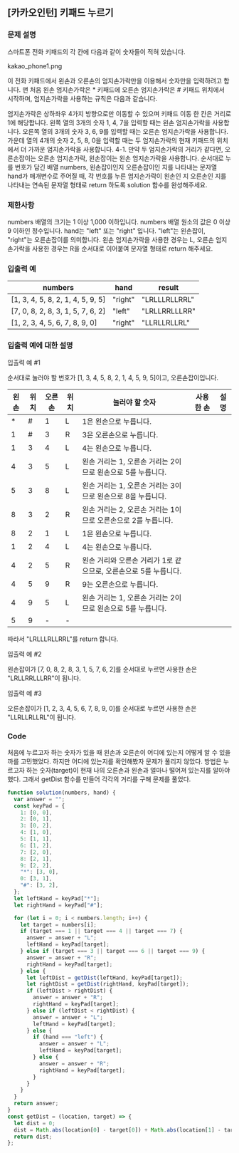 ## [카카오인턴] 키패드 누르기

### 문제 설명

스마트폰 전화 키패드의 각 칸에 다음과 같이 숫자들이 적혀 있습니다.

kakao_phone1.png

이 전화 키패드에서 왼손과 오른손의 엄지손가락만을 이용해서 숫자만을 입력하려고 합니다.
맨 처음 왼손 엄지손가락은 \* 키패드에 오른손 엄지손가락은 # 키패드 위치에서 시작하며, 엄지손가락을 사용하는 규칙은 다음과 같습니다.

엄지손가락은 상하좌우 4가지 방향으로만 이동할 수 있으며 키패드 이동 한 칸은 거리로 1에 해당합니다.
왼쪽 열의 3개의 숫자 1, 4, 7을 입력할 때는 왼손 엄지손가락을 사용합니다.
오른쪽 열의 3개의 숫자 3, 6, 9를 입력할 때는 오른손 엄지손가락을 사용합니다.
가운데 열의 4개의 숫자 2, 5, 8, 0을 입력할 때는 두 엄지손가락의 현재 키패드의 위치에서 더 가까운 엄지손가락을 사용합니다.
4-1. 만약 두 엄지손가락의 거리가 같다면, 오른손잡이는 오른손 엄지손가락, 왼손잡이는 왼손 엄지손가락을 사용합니다.
순서대로 누를 번호가 담긴 배열 numbers, 왼손잡이인지 오른손잡이인 지를 나타내는 문자열 hand가 매개변수로 주어질 때, 각 번호를 누른 엄지손가락이 왼손인 지 오른손인 지를 나타내는 연속된 문자열 형태로 return 하도록 solution 함수를 완성해주세요.

### 제한사항

numbers 배열의 크기는 1 이상 1,000 이하입니다.
numbers 배열 원소의 값은 0 이상 9 이하인 정수입니다.
hand는 "left" 또는 "right" 입니다.
"left"는 왼손잡이, "right"는 오른손잡이를 의미합니다.
왼손 엄지손가락을 사용한 경우는 L, 오른손 엄지손가락을 사용한 경우는 R을 순서대로 이어붙여 문자열 형태로 return 해주세요.

### 입출력 예

| numbers                           | hand    | result        |
| --------------------------------- | ------- | ------------- |
| [1, 3, 4, 5, 8, 2, 1, 4, 5, 9, 5] | "right" | "LRLLLRLLRRL" |
| [7, 0, 8, 2, 8, 3, 1, 5, 7, 6, 2] | "left"  | "LRLLRRLLLRR" |
| [1, 2, 3, 4, 5, 6, 7, 8, 9, 0]    | "right" | "LLRLLRLLRL"  |

### 입출력 예에 대한 설명

입출력 예 #1

순서대로 눌러야 할 번호가 [1, 3, 4, 5, 8, 2, 1, 4, 5, 9, 5]이고, 오른손잡이입니다.

| 왼손 | 위치 | 오른손 | 위치 | 눌러야 할 숫자                                                   | 사용한 손 | 설명 |
| ---- | ---- | ------ | ---- | ---------------------------------------------------------------- | --------- | ---- |
| \*   | #    | 1      | L    | 1은 왼손으로 누릅니다.                                           |
| 1    | #    | 3      | R    | 3은 오른손으로 누릅니다.                                         |
| 1    | 3    | 4      | L    | 4는 왼손으로 누릅니다.                                           |
| 4    | 3    | 5      | L    | 왼손 거리는 1, 오른손 거리는 2이므로 왼손으로 5를 누릅니다.      |
| 5    | 3    | 8      | L    | 왼손 거리는 1, 오른손 거리는 3이므로 왼손으로 8을 누릅니다.      |
| 8    | 3    | 2      | R    | 왼손 거리는 2, 오른손 거리는 1이므로 오른손으로 2를 누릅니다.    |
| 8    | 2    | 1      | L    | 1은 왼손으로 누릅니다.                                           |
| 1    | 2    | 4      | L    | 4는 왼손으로 누릅니다.                                           |
| 4    | 2    | 5      | R    | 왼손 거리와 오른손 거리가 1로 같으므로, 오른손으로 5를 누릅니다. |
| 4    | 5    | 9      | R    | 9는 오른손으로 누릅니다.                                         |
| 4    | 9    | 5      | L    | 왼손 거리는 1, 오른손 거리는 2이므로 왼손으로 5를 누릅니다.      |
| 5    | 9    | -      | -    |                                                                  |

따라서 "LRLLLRLLRRL"를 return 합니다.

입출력 예 #2

왼손잡이가 [7, 0, 8, 2, 8, 3, 1, 5, 7, 6, 2]를 순서대로 누르면 사용한 손은 "LRLLRRLLLRR"이 됩니다.

입출력 예 #3

오른손잡이가 [1, 2, 3, 4, 5, 6, 7, 8, 9, 0]를 순서대로 누르면 사용한 손은 "LLRLLRLLRL"이 됩니다.

### Code

처음에 누르고자 하는 숫자가 있을 때 왼손과 오른손이 어디에 있는지 어떻게 알 수 있을까를 고민했었다. 하지만 어디에 있는지를 확인해봤자 문제가 풀리지 않았다. 방법은 누르고자 하는 숫자(target)이 현재 나의 오른손과 왼손과 얼마나 떨어져 있는지를 알아야했다. 그래서 getDist 함수를 만들어 각각의 거리를 구해 문제를 풀었다.

```js
function solution(numbers, hand) {
  var answer = "";
  const keyPad = {
    1: [0, 0],
    2: [0, 1],
    3: [0, 2],
    4: [1, 0],
    5: [1, 1],
    6: [1, 2],
    7: [2, 0],
    8: [2, 1],
    9: [2, 2],
    "*": [3, 0],
    0: [3, 1],
    "#": [3, 2],
  };
  let leftHand = keyPad["*"];
  let rightHand = keyPad["#"];

  for (let i = 0; i < numbers.length; i++) {
    let target = numbers[i];
    if (target === 1 || target === 4 || target === 7) {
      answer = answer + "L";
      leftHand = keyPad[target];
    } else if (target === 3 || target === 6 || target === 9) {
      answer = answer + "R";
      rightHand = keyPad[target];
    } else {
      let leftDist = getDist(leftHand, keyPad[target]);
      let rightDist = getDist(rightHand, keyPad[target]);
      if (leftDist > rightDist) {
        answer = answer + "R";
        rightHand = keyPad[target];
      } else if (leftDist < rightDist) {
        answer = answer + "L";
        leftHand = keyPad[target];
      } else {
        if (hand === "left") {
          answer = answer + "L";
          leftHand = keyPad[target];
        } else {
          answer = answer + "R";
          rightHand = keyPad[target];
        }
      }
    }
  }
  return answer;
}
const getDist = (location, target) => {
  let dist = 0;
  dist = Math.abs(location[0] - target[0]) + Math.abs(location[1] - target[1]);
  return dist;
};
```
